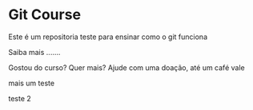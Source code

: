 # Git Course

Este é um repositoria teste para ensinar como o git funciona

Saiba mais .......

Gostou do curso? Quer mais? Ajude com uma doação, até um café vale

mais um teste

teste 2

